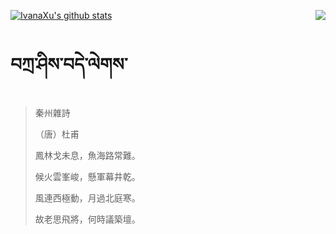 [![IvanaXu's github stats](https://github-readme-stats.vercel.app/api?username=IvanaXu&show_icons=true&theme=vue-dark)](https://github.com/anuraghazra/github-readme-stats)
<img align="right" src="https://github-readme-stats.vercel.app/api/top-langs/?username=IvanaXu&langs_count=3&theme=graywhite" />
# བཀྲ་ཤིས་བདེ་ལེགས་
> 秦州雜詩
> 
> （唐）杜甫
> 
> 鳳林戈未息，魚海路常難。
> 
> 候火雲峯峻，懸軍幕井乾。
> 
> 風連西極動，月過北庭寒。
> 
> 故老思飛將，何時議築壇。
>